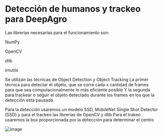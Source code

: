 # Detección de humanos y trackeo para DeepAgro

Las librerias necesarias para el funcionamiento son:

NumPy

OpenCV

dlib

imutils

Se utilizan las técnicas de Object Detection y Object Tracking
La primer técnica para detectar el objeto, que se corre cada x cantidad de frames para que sea computacionalmente lo más eficiente posible
Y la segunda para trackear o seguir el objeto detectado durante los frames en los que la detección está pausada.



Para la detección usaremos un modelo SSD, MobileNet Single Shot Detector (SSD) y para el trackeo las librerías de OpenCV y dlib
Para el trakeo usaremos la box proporcionada por la detección para determinar el centro

![image](https://github.com/MMontagna1109/DeepAgro/assets/79583734/2c25e69b-6a77-4788-973e-ef7c619906aa)
